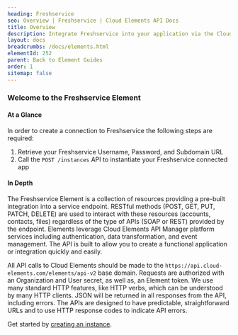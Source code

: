 ```yaml
---
heading: Freshservice
seo: Overview | Freshservice | Cloud Elements API Docs
title: Overview
description: Integrate Freshservice into your application via the Cloud Elements APIs.
layout: docs
breadcrumbs: /docs/elements.html
elementId: 252
parent: Back to Element Guides
order: 1
sitemap: false
---
```


### Welcome to the Freshservice Element


#### At a Glance

In order to create a connection to Freshservice the following steps are required:

1. Retrieve your Freshservice Username, Password, and Subdomain URL
2. Call the `POST /instances` API to instantiate your Freshservice connected app

#### In Depth

The Freshservice Element is a collection of resources providing a pre-built integration into a service endpoint. RESTful methods (POST, GET, PUT, PATCH, DELETE) are used to interact with these resources (accounts, contacts, files) regardless of the type of APIs (SOAP or REST) provided by the endpoint. Elements leverage Cloud Elements API Manager platform services including authentication, data transformation, and event management.  The API is built to allow you to create a functional application or integration quickly and easily.

All API calls to Cloud Elements should be made to the `https://api.cloud-elements.com/elements/api-v2` base domain. Requests are authorized with an Organization and User secret, as well as, an Element token.  We use many standard HTTP features, like HTTP verbs, which can be understood by many HTTP clients. JSON will be returned in all responses from the API, including errors. The APIs are designed to have predictable, straightforward URLs and to use HTTP response codes to indicate API errors.

Get started by [creating an instance](freshservice-create-instance.html).
